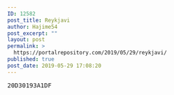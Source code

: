 ```yaml
---
ID: 12582
post_title: Reykjavi
author: Hajime54
post_excerpt: ""
layout: post
permalink: >
  https://portalrepository.com/2019/05/29/reykjavi/
published: true
post_date: 2019-05-29 17:08:20
---
```

<pre>20D30193A1DF</pre>